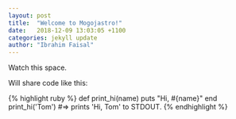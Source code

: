```yaml
---
layout: post
title:  "Welcome to Mogojastro!"
date:   2018-12-09 13:03:05 +1100
categories: jekyll update
author: "Ibrahim Faisal"
---
```

Watch this space.

Will share code like this:

{% highlight ruby %}
def print_hi(name)
  puts "Hi, #{name}"
end
print_hi('Tom')
#=> prints 'Hi, Tom' to STDOUT.
{% endhighlight %}
